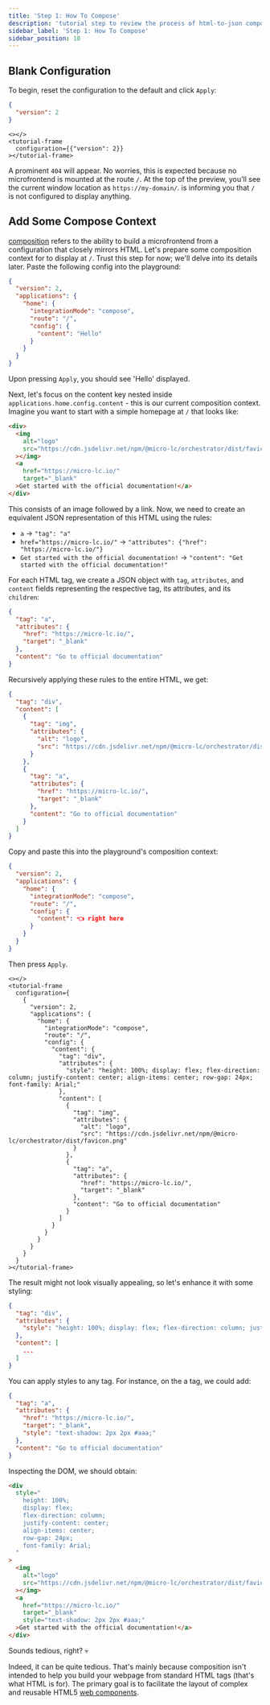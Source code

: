 ```yaml
---
title: 'Step 1: How To Compose'
description: 'tutorial step to review the process of html-to-json composition'
sidebar_label: 'Step 1: How To Compose'
sidebar_position: 10
---
```


## Blank Configuration

To begin, reset the configuration to the default and click `Apply`:

```json
{
  "version": 2
}
```

```mdx-code-block
<></>
<tutorial-frame
  configuration={{"version": 2}}
></tutorial-frame>
```

A prominent `404` will appear. No worries, this is expected because no microfrontend is mounted at the route `/`. At the top of the preview, you'll see the current window location as `https://my-domain/`. <micro-lc></micro-lc> is informing you that `/` is not configured to display anything.

## Add Some Compose Context

[composition](../concepts/composition.md) refers to the ability to build a microfrontend from a configuration that closely mirrors HTML. Let's prepare some composition context for <micro-lc></micro-lc> to display at `/`. Trust this step for now; we'll delve into its details later. Paste the following config into the playground:

```json
{
  "version": 2,
  "applications": {
    "home": {
      "integrationMode": "compose",
      "route": "/",
      "config": {
        "content": "Hello"
      }
    }
  }
}
```

Upon pressing `Apply`, you should see 'Hello' displayed.

Next, let's focus on the content key nested inside `applications.home.config.content` - this is our current composition context. Imagine you want to start with a simple homepage at `/` that looks like:

```html
<div>
  <img
    alt="logo"
    src="https://cdn.jsdelivr.net/npm/@micro-lc/orchestrator/dist/favicon.png"
  ></img>
  <a
    href="https://micro-lc.io/"
    target="_blank"
  >Get started with the official documentation!</a>
</div>
```

This consists of an image followed by a link. Now, we need to create an equivalent JSON representation of this HTML using the rules:

- `a` -> `"tag": "a"`
- `href="https://micro-lc.io/"` -> `"attributes": {"href": "https://micro-lc.io/"}`
- `Get started with the official documentation!` -> `"content": "Get started with the official documentation!"`

For each HTML tag, we create a JSON object with `tag`, `attributes`, and `content` fields representing the respective tag, its attributes, and its `children`:

```json
{
  "tag": "a",
  "attributes": {
    "href": "https://micro-lc.io/",
    "target": "_blank"
  },
  "content": "Go to official documentation"
}
```

Recursively applying these rules to the entire HTML, we get:

```json
{
  "tag": "div",
  "content": [
    {
      "tag": "img",
      "attributes": {
        "alt": "logo",
        "src": "https://cdn.jsdelivr.net/npm/@micro-lc/orchestrator/dist/favicon.png"
      }
    },
    {
      "tag": "a",
      "attributes": {
        "href": "https://micro-lc.io/",
        "target": "_blank"
      },
      "content": "Go to official documentation"
    }
  ]
}
```

Copy and paste this into the playground's composition context:

```json
{
  "version": 2,
  "applications": {
    "home": {
      "integrationMode": "compose",
      "route": "/",
      "config": {
        "content": 👈 right here
      }
    }
  }
}
```

Then press `Apply`.

```mdx-code-block
<></>
<tutorial-frame
  configuration={
    {
      "version": 2,
      "applications": {
        "home": {
          "integrationMode": "compose",
          "route": "/",
          "config": {
            "content": {
              "tag": "div",
              "attributes": {
                "style": "height: 100%; display: flex; flex-direction: column; justify-content: center; align-items: center; row-gap: 24px; font-family: Arial;"
              },
              "content": [
                {
                  "tag": "img",
                  "attributes": {
                    "alt": "logo",
                    "src": "https://cdn.jsdelivr.net/npm/@micro-lc/orchestrator/dist/favicon.png"
                  }
                },
                {
                  "tag": "a",
                  "attributes": {
                    "href": "https://micro-lc.io/",
                    "target": "_blank"
                  },
                  "content": "Go to official documentation"
                }
              ]
            }
          }
        }
      }
    }
  }
></tutorial-frame>
```

The result might not look visually appealing, so let's enhance it with some styling:

```json
{
  "tag": "div",
  "attributes": {
    "style": "height: 100%; display: flex; flex-direction: column; justify-content: center; align-items: center; row-gap: 24px; font-family: Arial;"
  },
  "content": [
    ...
  ]
}
```

You can apply styles to any tag. For instance, on the a tag, we could add:

```json
{
  "tag": "a",
  "attributes": {
    "href": "https://micro-lc.io/",
    "target": "_blank",
    "style": "text-shadow: 2px 2px #aaa;"
  },
  "content": "Go to official documentation"
}
```

Inspecting the DOM, we should obtain:

```html
<div
  style="
    height: 100%;
    display: flex;
    flex-direction: column;
    justify-content: center;
    align-items: center;
    row-gap: 24px;
    font-family: Arial;
  "
>
  <img
    alt="logo"
    src="https://cdn.jsdelivr.net/npm/@micro-lc/orchestrator/dist/favicon.png"
  ></img>
  <a
    href="https://micro-lc.io/"
    target="_blank"
    style="text-shadow: 2px 2px #aaa;"
  >Get started with the official documentation!</a>
</div>
```

Sounds tedious, right? 💀

Indeed, it can be quite tedious. That's mainly because composition isn't intended to help you build your webpage from standard HTML tags (that's what HTML is for). The primary goal is to facilitate the layout of complex and reusable HTML5 [web components](https://developer.mozilla.org/en-US/docs/Web/API/Web_components).
